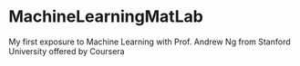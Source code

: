 # MachineLearningMatLab
My first exposure to Machine Learning with Prof. Andrew Ng from Stanford University offered by Coursera
